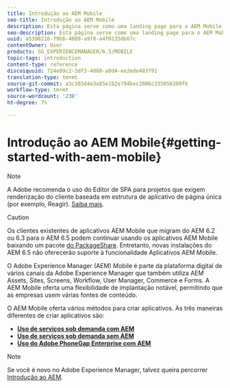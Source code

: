 ```yaml
---
title: Introdução ao AEM Mobile
seo-title: Introdução ao AEM Mobile
description: Esta página serve como uma landing page para o AEM Mobile. Siga esta página como um ponto de partida para saber mais sobre as três formas diferentes de criar aplicativos.
seo-description: Esta página serve como uma landing page para o AEM Mobile. Siga esta página como um ponto de partida para saber mais sobre as três formas diferentes de criar aplicativos.
uuid: a5398216-f9bb-4009-a9f8-a4f0135db67c
contentOwner: User
products: SG_EXPERIENCEMANAGER/6.5/MOBILE
topic-tags: introduction
content-type: reference
discoiquuid: 724e09c2-3df3-4080-a0d4-ee2ede483791
translation-type: tm+mt
source-git-commit: a3c303d4e3a85e1b2e794bec2006c335056309fb
workflow-type: tm+mt
source-wordcount: '238'
ht-degree: 7%

---
```



# Introdução ao AEM Mobile{#getting-started-with-aem-mobile}

>[!NOTE]
>
>A Adobe recomenda o uso do Editor de SPA para projetos que exigem renderização do cliente baseada em estrutura de aplicativo de página única (por exemplo, Reagir). [Saiba mais](/help/sites-developing/spa-overview.md).

>[!CAUTION]
>
>Os clientes existentes de aplicativos AEM Mobile que migram do AEM 6.2 ou 6.3 para o AEM 6.5 podem continuar usando os aplicativos AEM Mobile baixando um pacote [do PackageShare](https://www.adobeaemcloud.com/content/marketplace/marketplaceProxy.html?packagePath=/content/companies/public/adobe/packages/cq640/compatpack/aem-mobile-package). Entretanto, novas instalações do AEM 6.5 não oferecerão suporte à funcionalidade Aplicativos AEM Mobile.

O Adobe Experience Manager (AEM) Mobile é parte da plataforma digital de vários canais da Adobe Experience Manager que também utiliza AEM Assets, Sites, Screens, Workflow, User Manager, Commerce e Forms. A AEM Mobile oferta uma flexibilidade de implantação notável, permitindo que as empresas usem várias fontes de conteúdo.

O AEM Mobile oferta vários métodos para criar aplicativos. As três maneiras diferentes de criar aplicativos são:

* **[Uso de serviços sob demanda com AEM](/help/mobile/getting-started-aem-mobile-on-demand.md)**
* **[Uso de serviços sob demanda sem AEM](https://helpx.adobe.com/digital-publishing-solution/topics.html)**
* **[Uso do Adobe PhoneGap Enterprise com AEM](/help/mobile/getting-started-aem-mobile-phonegap.md)**

>[!NOTE]
>
>Se você é novo no Adobe Experience Manager, talvez queira percorrer [Introdução ao AEM](/help/sites-deploying/deploy.md).

